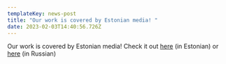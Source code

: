 ```yaml
---
templateKey: news-post
title: "Our work is covered by Estonian media! "
date: 2023-02-03T14:40:56.726Z
---
```

Our work is covered by Estonian media! Check it out [here](https://novaator.err.ee/1608873422/dna-valmistamise-mehhanismi-uurimine-kannustab-vahiravi-leidmist) (in Estonian) or [here](https://nauka.err.ee/1608878156/uchenye-iz-ttu-iwut-sposob-zamedlit-delenie-rakovyh-kletok) (in Russian)